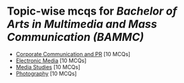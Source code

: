 # Topic-wise mcqs for *Bachelor of Arts in Multimedia and Mass Communication (BAMMC)*

- [Corporate Communication and PR](https://mcqmate.com/topic/corporate-communication-pr) [10 MCQs]
- [Electronic Media](https://mcqmate.com/topic/electronic-media) [10 MCQs]
- [Media Studies](https://mcqmate.com/topic/media-studies) [10 MCQs]
- [Photography](https://mcqmate.com/topic/photography) [10 MCQs]
